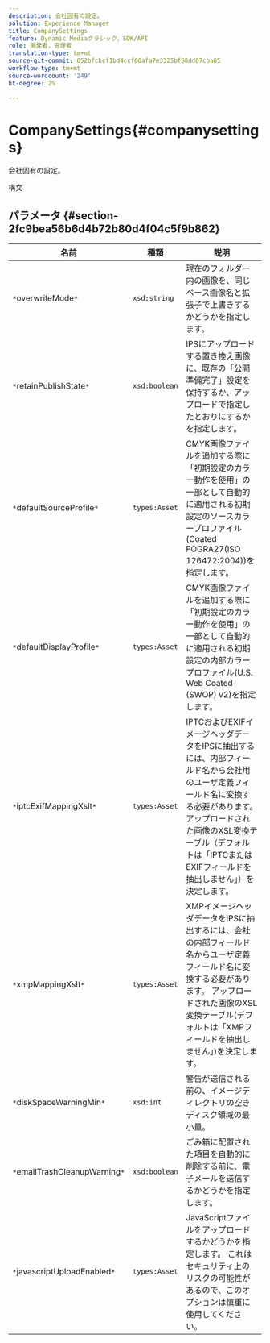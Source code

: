 ```yaml
---
description: 会社固有の設定。
solution: Experience Manager
title: CompanySettings
feature: Dynamic Mediaクラシック，SDK/API
role: 開発者，管理者
translation-type: tm+mt
source-git-commit: 052bfcbcf1bd4ccf60afa7e3325bf58dd07cba85
workflow-type: tm+mt
source-wordcount: '249'
ht-degree: 2%

---
```



# CompanySettings{#companysettings}

会社固有の設定。

構文

## パラメータ {#section-2fc9bea56b6d4b72b80d4f04c5f9b862}

| 名前 | 種類 | 説明 |
|---|---|---|
| `*`overwriteMode`*` | `xsd:string` | 現在のフォルダー内の画像を、同じベース画像名と拡張子で上書きするかどうかを指定します。 |
| `*`retainPublishState`*` | `xsd:boolean` | IPSにアップロードする置き換え画像に、既存の「公開準備完了」設定を保持するか、アップロードで指定したとおりにするかを指定します。 |
| `*`defaultSourceProfile`*` | `types:Asset` | CMYK画像ファイルを追加する際に「初期設定のカラー動作を使用」の一部として自動的に適用される初期設定のソースカラープロファイル(Coated FOGRA27(ISO 126472:2004))を指定します。 |
| `*`defaultDisplayProfile`*` | `types:Asset` | CMYK画像ファイルを追加する際に「初期設定のカラー動作を使用」の一部として自動的に適用される初期設定の内部カラープロファイル(U.S. Web Coated (SWOP) v2)を指定します。 |
| `*`iptcExifMappingXslt`*` | `types:Asset` | IPTCおよびEXIFイメージヘッダデータをIPSに抽出するには、内部フィールド名から会社用のユーザ定義フィールド名に変換する必要があります。 アップロードされた画像のXSL変換テーブル（デフォルトは「IPTCまたはEXIFフィールドを抽出しません」）を決定します。 |
| `*`xmpMappingXslt`*` | `types:Asset` | XMPイメージヘッダデータをIPSに抽出するには、会社の内部フィールド名からユーザ定義フィールド名に変換する必要があります。 アップロードされた画像のXSL変換テーブル(デフォルトは「XMPフィールドを抽出しません」)を決定します。 |
| `*`diskSpaceWarningMin`*` | `xsd:int` | 警告が送信される前の、イメージディレクトリの空きディスク領域の最小量。 |
| `*`emailTrashCleanupWarning`*` | `xsd:boolean` | ごみ箱に配置された項目を自動的に削除する前に、電子メールを送信するかどうかを指定します。 |
| `*`javascriptUploadEnabled`*` | `types:Asset` | JavaScriptファイルをアップロードするかどうかを指定します。 これはセキュリティ上のリスクの可能性があるので、このオプションは慎重に使用してください。 |


